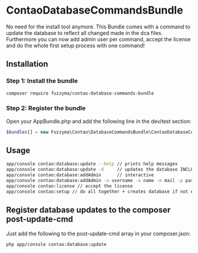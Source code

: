 # ContaoDatabaseCommandsBundle

No need for the install tool anymore.
This Bundle comes with a command to update the database to reflect all changed made in the dca files.
Furthermore you can now add admin user per command, accept the license and do the whole first setup process with one command!

## Installation

### Step 1: Install the bundle

```bash
composer require fuzzyma/contao-database-commands-bundle
```

### Step 2: Register the bundle

Open your AppBundle.php and add the following line in the dev/test section:

```php
$bundles[] = new Fuzzyma\Contao\DatabaseCommandsBundle\ContaoDatabaseCommandsBundle();
```

## Usage

```bash
app/console contao:database:update --help // prints help messages
app/console contao:database:update -d     // updates the database INCLUDING [d]rops
app/console contao:database:addAdmin      // interactive
app/console contao:database:addAdmin -u username -a name -m mail -p password // for the pros
app/console contao:license // accept the license
app/console contao:setup // do all together + creates database if not exists
```

## Register database updates to the composer post-update-cmd

Just add the following to the post-update-cmd array in your composer.json:

```bash
php app/console contao:database:update
```